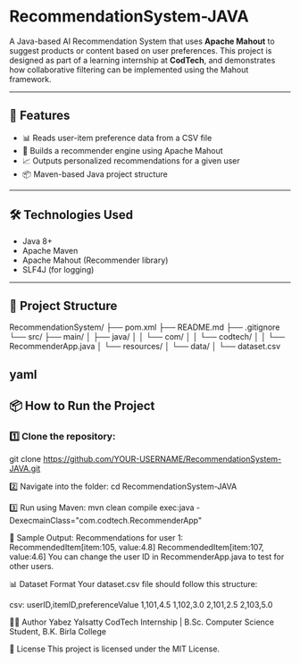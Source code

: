 # RecommendationSystem-JAVA

A Java-based AI Recommendation System that uses **Apache Mahout** to suggest products or content based on user preferences. This project is designed as part of a learning internship at **CodTech**, and demonstrates how collaborative filtering can be implemented using the Mahout framework.

---

## 🚀 Features

- 📊 Reads user-item preference data from a CSV file
- 🤖 Builds a recommender engine using Apache Mahout
- 📈 Outputs personalized recommendations for a given user
- 📦 Maven-based Java project structure

---

## 🛠 Technologies Used

- Java 8+
- Apache Maven
- Apache Mahout (Recommender library)
- SLF4J (for logging)

---

## 📁 Project Structure

RecommendationSystem/
├── pom.xml
├── README.md
├── .gitignore
└── src/
├── main/
│ ├── java/
│ │ └── com/
│ │ └── codtech/
│ │ └── RecommenderApp.java
│ └── resources/
│ └── data/
│ └── dataset.csv

yaml
----
## 📦 How to Run the Project

### 1️⃣ Clone the repository:
git clone https://github.com/YOUR-USERNAME/RecommendationSystem-JAVA.git

2️⃣ Navigate into the folder:
cd RecommendationSystem-JAVA

3️⃣ Run using Maven:
mvn clean compile exec:java -DexecmainClass="com.codtech.RecommenderApp"

🧪 Sample Output:
Recommendations for user 1:
RecommendedItem[item:105, value:4.8]
RecommendedItem[item:107, value:4.6]
You can change the user ID in RecommenderApp.java to test for other users.

📊 Dataset Format
Your dataset.csv file should follow this structure:

csv:
userID,itemID,preferenceValue
1,101,4.5
1,102,3.0
2,101,2.5
2,103,5.0

🧑‍💻 Author
Yabez Yalsatty
CodTech Internship | B.Sc. Computer Science Student, B.K. Birla College

📃 License
This project is licensed under the MIT License.


